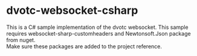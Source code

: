 # dvotc-websocket-csharp

This is a C# sample implementation of the dvotc websocket.  This sample requires websocket-sharp-customheaders and Newtonsoft.Json package from nuget.  
Make sure these packages are added to the project reference.

